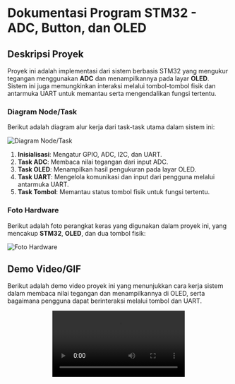 # Dokumentasi Program STM32 - ADC, Button, dan OLED

## Deskripsi Proyek
Proyek ini adalah implementasi dari sistem berbasis STM32 yang mengukur tegangan menggunakan **ADC** dan menampilkannya pada layar **OLED**. Sistem ini juga memungkinkan interaksi melalui tombol-tombol fisik dan antarmuka UART untuk memantau serta mengendalikan fungsi tertentu.

### Diagram Node/Task
Berikut adalah diagram alur kerja dari task-task utama dalam sistem ini:

![Diagram Node/Task](https://link-to-diagram-image.com)

1. **Inisialisasi**: Mengatur GPIO, ADC, I2C, dan UART.
2. **Task ADC**: Membaca nilai tegangan dari input ADC.
3. **Task OLED**: Menampilkan hasil pengukuran pada layar OLED.
4. **Task UART**: Mengelola komunikasi dan input dari pengguna melalui antarmuka UART.
5. **Task Tombol**: Memantau status tombol fisik untuk fungsi tertentu.

### Foto Hardware
Berikut adalah foto perangkat keras yang digunakan dalam proyek ini, yang mencakup **STM32**, **OLED**, dan dua tombol fisik:

![Foto Hardware](https://link-to-hardware-photo.com)

## Demo Video/GIF
Berikut adalah demo video proyek ini yang menunjukkan cara kerja sistem dalam membaca nilai tegangan dan menampilkannya di OLED, serta bagaimana pengguna dapat berinteraksi melalui tombol dan UART.

<div align="center" style="padding: 0; margin: 0;">
  <video src="https://github.com/user-attachments/assets/f496946b-6c1a-47e8-8f1b-1d19548f5a75" controls style="border: none; outline: none; max-width: 100%; height: auto;"></video>
</div>
